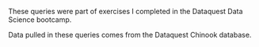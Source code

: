 These queries were part of exercises I completed in the Dataquest Data Science bootcamp.

Data pulled in these queries comes from the Dataquest Chinook database.
